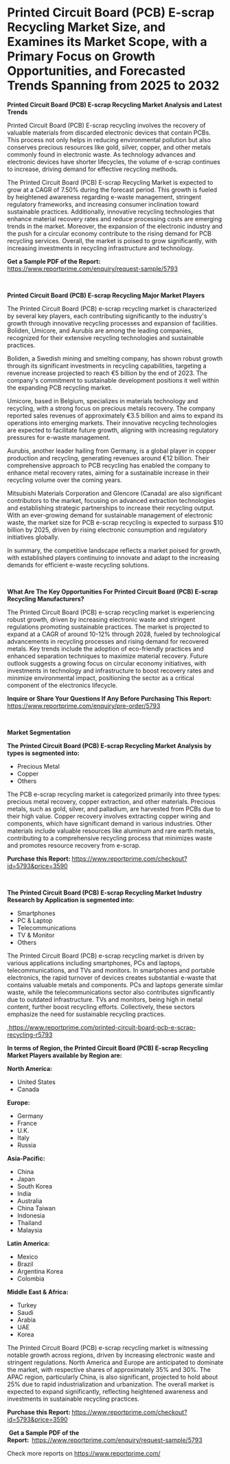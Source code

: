 <p><h1>Printed Circuit Board (PCB) E-scrap Recycling Market Size, and Examines its Market Scope, with a Primary Focus on Growth Opportunities, and Forecasted Trends Spanning from 2025 to 2032</h1></p><p><strong>Printed Circuit Board (PCB) E-scrap Recycling Market Analysis and Latest Trends</strong></p>
<p><p>Printed Circuit Board (PCB) E-scrap recycling involves the recovery of valuable materials from discarded electronic devices that contain PCBs. This process not only helps in reducing environmental pollution but also conserves precious resources like gold, silver, copper, and other metals commonly found in electronic waste. As technology advances and electronic devices have shorter lifecycles, the volume of e-scrap continues to increase, driving demand for effective recycling methods.</p><p>The Printed Circuit Board (PCB) E-scrap Recycling Market is expected to grow at a CAGR of 7.50% during the forecast period. This growth is fueled by heightened awareness regarding e-waste management, stringent regulatory frameworks, and increasing consumer inclination toward sustainable practices. Additionally, innovative recycling technologies that enhance material recovery rates and reduce processing costs are emerging trends in the market. Moreover, the expansion of the electronic industry and the push for a circular economy contribute to the rising demand for PCB recycling services. Overall, the market is poised to grow significantly, with increasing investments in recycling infrastructure and technology.</p></p>
<p><strong>Get a Sample PDF of the Report:&nbsp;</strong> <a href="https://www.reportprime.com/enquiry/request-sample/5793?utm_campaign=3203&utm_medium=2&utm_source=Github&utm_content=ia&utm_term=19032025&utm_id=printed-circuit-board-pcb-e-scrap-recycling">https://www.reportprime.com/enquiry/request-sample/5793</a></p>
<p>&nbsp;</p>
<p><strong>Printed Circuit Board (PCB) E-scrap Recycling Major Market Players</strong></p>
<p><p>The Printed Circuit Board (PCB) e-scrap recycling market is characterized by several key players, each contributing significantly to the industry's growth through innovative recycling processes and expansion of facilities. Boliden, Umicore, and Aurubis are among the leading companies, recognized for their extensive recycling technologies and sustainable practices.</p><p>Boliden, a Swedish mining and smelting company, has shown robust growth through its significant investments in recycling capabilities, targeting a revenue increase projected to reach €5 billion by the end of 2023. The company's commitment to sustainable development positions it well within the expanding PCB recycling market.</p><p>Umicore, based in Belgium, specializes in materials technology and recycling, with a strong focus on precious metals recovery. The company reported sales revenues of approximately €3.5 billion and aims to expand its operations into emerging markets. Their innovative recycling technologies are expected to facilitate future growth, aligning with increasing regulatory pressures for e-waste management.</p><p>Aurubis, another leader hailing from Germany, is a global player in copper production and recycling, generating revenues around €12 billion. Their comprehensive approach to PCB recycling has enabled the company to enhance metal recovery rates, aiming for a sustainable increase in their recycling volume over the coming years.</p><p>Mitsubishi Materials Corporation and Glencore (Canada) are also significant contributors to the market, focusing on advanced extraction technologies and establishing strategic partnerships to increase their recycling output. With an ever-growing demand for sustainable management of electronic waste, the market size for PCB e-scrap recycling is expected to surpass $10 billion by 2025, driven by rising electronic consumption and regulatory initiatives globally. </p><p>In summary, the competitive landscape reflects a market poised for growth, with established players continuing to innovate and adapt to the increasing demands for efficient e-waste recycling solutions.</p></p>
<p>&nbsp;</p>
<p><strong>What Are The Key Opportunities For Printed Circuit Board (PCB) E-scrap Recycling Manufacturers?</strong></p>
<p><p>The Printed Circuit Board (PCB) e-scrap recycling market is experiencing robust growth, driven by increasing electronic waste and stringent regulations promoting sustainable practices. The market is projected to expand at a CAGR of around 10-12% through 2028, fueled by technological advancements in recycling processes and rising demand for recovered metals. Key trends include the adoption of eco-friendly practices and enhanced separation techniques to maximize material recovery. Future outlook suggests a growing focus on circular economy initiatives, with investments in technology and infrastructure to boost recovery rates and minimize environmental impact, positioning the sector as a critical component of the electronics lifecycle.</p></p>
<p><strong>Inquire or Share Your Questions If Any Before Purchasing This Report:</strong> <a href="https://www.reportprime.com/enquiry/pre-order/5793?utm_campaign=3203&utm_medium=2&utm_source=Github&utm_content=ia&utm_term=19032025&utm_id=printed-circuit-board-pcb-e-scrap-recycling">https://www.reportprime.com/enquiry/pre-order/5793</a></p>
<p>&nbsp;</p>
<p><strong>Market Segmentation</strong></p>
<p><strong>The Printed Circuit Board (PCB) E-scrap Recycling Market Analysis by types is segmented into:</strong></p>
<p><ul><li>Precious Metal</li><li>Copper</li><li>Others</li></ul></p>
<p><p>The PCB e-scrap recycling market is categorized primarily into three types: precious metal recovery, copper extraction, and other materials. Precious metals, such as gold, silver, and palladium, are harvested from PCBs due to their high value. Copper recovery involves extracting copper wiring and components, which have significant demand in various industries. Other materials include valuable resources like aluminum and rare earth metals, contributing to a comprehensive recycling process that minimizes waste and promotes resource recovery from e-scrap.</p></p>
<p><strong>Purchase this Report:&nbsp;</strong><a href="https://www.reportprime.com/checkout?id=5793&price=3590&utm_campaign=3203&utm_medium=2&utm_source=Github&utm_content=ia&utm_term=19032025&utm_id=printed-circuit-board-pcb-e-scrap-recycling">https://www.reportprime.com/checkout?id=5793&price=3590</a></p>
<p>&nbsp;</p>
<p><strong>The Printed Circuit Board (PCB) E-scrap Recycling Market Industry Research by Application is segmented into:</strong></p>
<p><ul><li>Smartphones</li><li>PC & Laptop</li><li>Telecommunications</li><li>TV & Monitor</li><li>Others</li></ul></p>
<p><p>The Printed Circuit Board (PCB) e-scrap recycling market is driven by various applications including smartphones, PCs and laptops, telecommunications, and TVs and monitors. In smartphones and portable electronics, the rapid turnover of devices creates substantial e-waste that contains valuable metals and components. PCs and laptops generate similar waste, while the telecommunications sector also contributes significantly due to outdated infrastructure. TVs and monitors, being high in metal content, further boost recycling efforts. Collectively, these sectors emphasize the need for sustainable recycling practices.</p></p>
<p><a href="https://www.reportprime.com/printed-circuit-board-pcb-e-scrap-recycling-r5793?utm_campaign=3203&utm_medium=2&utm_source=Github&utm_content=ia&utm_term=19032025&utm_id=printed-circuit-board-pcb-e-scrap-recycling">&nbsp;https://www.reportprime.com/printed-circuit-board-pcb-e-scrap-recycling-r5793</a></p>
<p><strong>In terms of Region, the Printed Circuit Board (PCB) E-scrap Recycling Market Players available by Region are:</strong></p>
<p>
    <p> <strong> North America: </strong>
        <ul>
            <li>United States</li>
            <li>Canada</li>
        </ul>
        </p> 
    <p> <strong> Europe: </strong>
        <ul>
            <li>Germany</li>
            <li>France</li>
            <li>U.K.</li>
            <li>Italy</li>
            <li>Russia</li>
        </ul>
        </p> 
    <p> <strong> Asia-Pacific: </strong>
        <ul>
            <li>China</li>
            <li>Japan</li>
            <li>South Korea</li>
            <li>India</li>
            <li>Australia</li>
            <li>China Taiwan</li>
            <li>Indonesia</li>
            <li>Thailand</li>
            <li>Malaysia</li>
        </ul>
        </p> 
    <p> <strong> Latin America: </strong>
        <ul>
            <li>Mexico</li>
            <li>Brazil</li>
            <li>Argentina Korea</li>
            <li>Colombia</li>
        </ul>
        </p> 
    <p> <strong> Middle East & Africa: </strong>
        <ul>
            <li>Turkey</li>
            <li>Saudi</li>
            <li>Arabia</li>
            <li>UAE</li>
            <li>Korea</li>
        </ul>
    </p>
    </p>
<p><p>The Printed Circuit Board (PCB) e-scrap recycling market is witnessing notable growth across regions, driven by increasing electronic waste and stringent regulations. North America and Europe are anticipated to dominate the market, with respective shares of approximately 35% and 30%. The APAC region, particularly China, is also significant, projected to hold about 25% due to rapid industrialization and urbanization. The overall market is expected to expand significantly, reflecting heightened awareness and investments in sustainable recycling practices.</p></p>
<p><strong>Purchase this Report: </strong><a href="https://www.reportprime.com/checkout?id=5793&price=3590&utm_campaign=3203&utm_medium=2&utm_source=Github&utm_content=ia&utm_term=19032025&utm_id=printed-circuit-board-pcb-e-scrap-recycling">https://www.reportprime.com/checkout?id=5793&price=3590</a></p>
<p>&nbsp;<strong>Get a Sample PDF of the Report:&nbsp;&nbsp;</strong><a href="https://www.reportprime.com/enquiry/request-sample/5793?utm_campaign=3203&utm_medium=2&utm_source=Github&utm_content=ia&utm_term=19032025&utm_id=printed-circuit-board-pcb-e-scrap-recycling">https://www.reportprime.com/enquiry/request-sample/5793</a></p>
<p><strong></strong></p>
<p>Check more reports on <a href="https://www.reportprime.com/?utm_campaign=3203&utm_medium=2&utm_source=Github&utm_content=ia&utm_term=19032025&utm_id=printed-circuit-board-pcb-e-scrap-recycling">https://www.reportprime.com/</a></p>